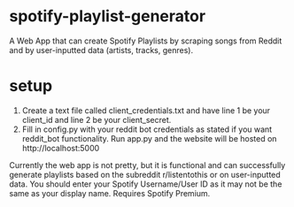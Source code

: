 # spotify-playlist-generator
A Web App that can create Spotify Playlists by scraping songs from Reddit and by user-inputted data (artists, tracks, genres).

# setup
1. Create a text file called client_credentials.txt and have line 1 be your client_id and line 2 be your client_secret.
2. Fill in config.py with your reddit bot credentials as stated if you want reddit_bot functionality.
Run app.py and the website will be hosted on http://localhost:5000

Currently the web app is not pretty, but it is functional and can successfully generate playlists based on the subreddit r/listentothis or on user-inputted data. You should enter your Spotify Username/User ID as it may not be the same as your display name. Requires Spotify Premium.
